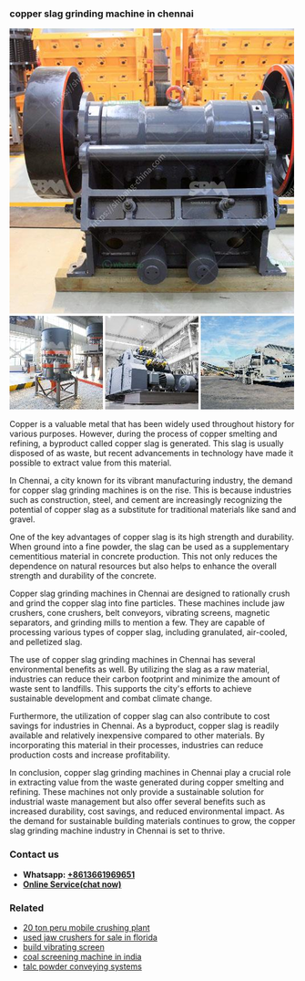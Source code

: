 <h3>copper slag grinding machine in chennai</h3><img src='1708332670.jpg' alt=''><p>Copper is a valuable metal that has been widely used throughout history for various purposes. However, during the process of copper smelting and refining, a byproduct called copper slag is generated. This slag is usually disposed of as waste, but recent advancements in technology have made it possible to extract value from this material.</p><p>In Chennai, a city known for its vibrant manufacturing industry, the demand for copper slag grinding machines is on the rise. This is because industries such as construction, steel, and cement are increasingly recognizing the potential of copper slag as a substitute for traditional materials like sand and gravel.</p><p>One of the key advantages of copper slag is its high strength and durability. When ground into a fine powder, the slag can be used as a supplementary cementitious material in concrete production. This not only reduces the dependence on natural resources but also helps to enhance the overall strength and durability of the concrete.</p><p>Copper slag grinding machines in Chennai are designed to rationally crush and grind the copper slag into fine particles. These machines include jaw crushers, cone crushers, belt conveyors, vibrating screens, magnetic separators, and grinding mills to mention a few. They are capable of processing various types of copper slag, including granulated, air-cooled, and pelletized slag.</p><p>The use of copper slag grinding machines in Chennai has several environmental benefits as well. By utilizing the slag as a raw material, industries can reduce their carbon footprint and minimize the amount of waste sent to landfills. This supports the city's efforts to achieve sustainable development and combat climate change.</p><p>Furthermore, the utilization of copper slag can also contribute to cost savings for industries in Chennai. As a byproduct, copper slag is readily available and relatively inexpensive compared to other materials. By incorporating this material in their processes, industries can reduce production costs and increase profitability.</p><p>In conclusion, copper slag grinding machines in Chennai play a crucial role in extracting value from the waste generated during copper smelting and refining. These machines not only provide a sustainable solution for industrial waste management but also offer several benefits such as increased durability, cost savings, and reduced environmental impact. As the demand for sustainable building materials continues to grow, the copper slag grinding machine industry in Chennai is set to thrive.</p><h3>Contact us</h3><ul><li><strong>Whatsapp:&nbsp;<a href="https://wa.me/8613661969651">+8613661969651</a></strong></li><li><a href="https://swt.shibang-china.com/?git&amp;zhl&amp;copper slag grinding machine in chennai"><strong>Online Service(chat now)</strong></a></li></ul><h3>Related</h3><ul><li><a href='20 ton peru mobile crushing plant.md'>20 ton peru mobile crushing plant</a></li><li><a href='used jaw crushers for sale in florida.md'>used jaw crushers for sale in florida</a></li><li><a href='build vibrating screen.md'>build vibrating screen</a></li><li><a href='coal screening machine in india.md'>coal screening machine in india</a></li><li><a href='talc powder conveying systems.md'>talc powder conveying systems</a></li></ul>